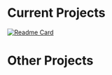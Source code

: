 
<!-- current projects -->
# Current Projects

[![Readme Card](https://github-readme-stats.vercel.app/api/pin/?username=tarasermolenko&repo=https://github.com/tarasermolenko/RAT&theme=react)](https://github.com/tarasermolenko/RAT)


<!-- other projects -->
# Other Projects
